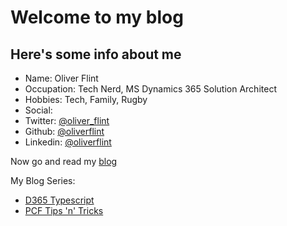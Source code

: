 # Welcome to my blog

## Here's some info about me

- Name: Oliver Flint
- Occupation: Tech Nerd, MS Dynamics 365 Solution Architect
- Hobbies: Tech, Family, Rugby
- Social:
 - Twitter: [@oliver_flint](https://www.twitter.com/oliver_flint)
 - Github: [@oliverflint](http://github.com/oliverflint)
 - Linkedin: [@oliverflint](https://www.linkedin.com/in/oliverflint)


Now go and read my [blog](/blog)

My Blog Series:
- [D365 Typescript](D365-Typescript)
- [PCF Tips 'n' Tricks](/categories/Power-Apps-Component-Framework/PCF-Tips-n-Tricks/)